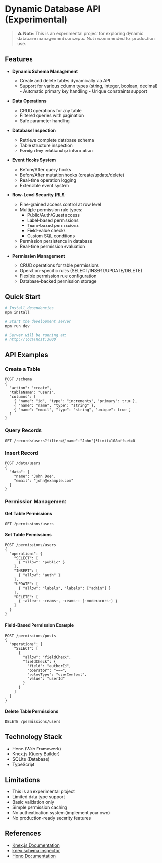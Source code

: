 # Dynamic Database API (Experimental)

> ⚠️ **Note**: This is an experimental project for exploring dynamic database management concepts. Not recommended for production use.

## Features

- **Dynamic Schema Management**
  - Create and delete tables dynamically via API
  - Support for various column types (string, integer, boolean, decimal) - Automatic primary key handling - Unique constraints support
- **Data Operations**

  - CRUD operations for any table
  - Filtered queries with pagination
  - Safe parameter handling

- **Database Inspection**

  - Retrieve complete database schema
  - Table structure inspection
  - Foreign key relationship information

- **Event Hooks System**

  - Before/After query hooks
  - Before/After mutation hooks (create/update/delete)
  - Real-time operation logging
  - Extensible event system

- **Row-Level Security (RLS)**

  - Fine-grained access control at row level
  - Multiple permission rule types:
    - Public/Auth/Guest access
    - Label-based permissions
    - Team-based permissions
    - Field-value checks
    - Custom SQL conditions
  - Permission persistence in database
  - Real-time permission evaluation

- **Permission Management**
  - CRUD operations for table permissions
  - Operation-specific rules (SELECT/INSERT/UPDATE/DELETE)
  - Flexible permission rule configuration
  - Database-backed permission storage

## Quick Start

```bash
# Install dependencies
npm install

# Start the development server
npm run dev

# Server will be running at:
# http://localhost:3000
```

## API Examples

### Create a Table

```http
POST /schema
{
  "action": "create",
  "tableName": "users",
  "columns": [
    { "name": "id", "type": "increments", "primary": true },
    { "name": "name", "type": "string" },
    { "name": "email", "type": "string", "unique": true }
  ]
}
```

### Query Records

```http
GET /records/users?filter={"name":"John"}&limit=10&offset=0
```

### Insert Record

```http
POST /data/users
{
  "data": {
    "name": "John Doe",
    "email": "john@example.com"
  }
}
```

### Permission Management

#### Get Table Permissions

```http
GET /permissions/users
```

#### Set Table Permissions

```http
POST /permissions/users
{
  "operations": {
    "SELECT": [
      { "allow": "public" }
    ],
    "INSERT": [
      { "allow": "auth" }
    ],
    "UPDATE": [
      { "allow": "labels", "labels": ["admin"] }
    ],
    "DELETE": [
      { "allow": "teams", "teams": ["moderators"] }
    ]
  }
}
```

#### Field-Based Permission Example

```http
POST /permissions/posts
{
  "operations": {
    "SELECT": [
      {
        "allow": "fieldCheck",
        "fieldCheck": {
          "field": "authorId",
          "operator": "===",
          "valueType": "userContext",
          "value": "userId"
        }
      }
    ]
  }
}
```

#### Delete Table Permissions

```http
DELETE /permissions/users
```

## Technology Stack

- Hono (Web Framework)
- Knex.js (Query Builder)
- SQLite (Database)
- TypeScript

## Limitations

- This is an experimental project
- Limited data type support
- Basic validation only
- Simple permission caching
- No authentication system (implement your own)
- No production-ready security features

## References

- [Knex.js Documentation](https://knexjs.org/)
- [knex schema inspector](https://github.com/knex/knex-schema-inspector)
- [Hono Documentation](https://hono.dev/)
<!-- - [https://github.com/arthurkushman/buildsqlx?utm_campaign=awesomego&utm_medium=referral&utm_source=awesomego](For Golang)
- [https://awesome-go.com/sql-query-builders/](For Golang) -->
<!-- explore save-eval for more complex case -->
